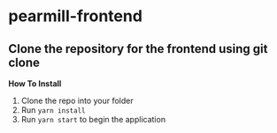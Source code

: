 # pearmill-frontend

## Clone the repository for the frontend using git clone

**How To Install** 
1. Clone the repo into your folder
2. Run `yarn install`
3. Run `yarn start` to begin the application
